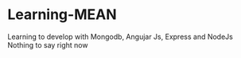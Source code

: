 # Learning-MEAN
Learning to develop with Mongodb, Angujar Js, Express and NodeJs
Nothing to say right now
